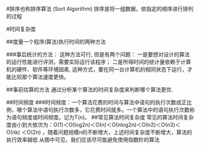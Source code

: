 #排序也称排序算法  (Sort Algorithm)
排序是将一组数据，依指定的顺序进行排列的过程


#时间复杂度

##度量一个程序(算法)执行时间的两种方法

###事后统计的方法：
这种方法可行, 但是有两个问题：
一是要想对设计的算法的运行性能进行评测，需要实际运行该程序；
二是所得时间的统计量依赖于计算机的硬件、软件等环境因素, 这种方式，要在同一台计算机的相同状态下运行，才能比较那个算法速度更快。

##事前估算的方法
通过分析某个算法的时间复杂度来判断哪个算法更优.

##时间频度
###时间频度：一个算法花费的时间与算法中语句的执行次数成正比例，哪个算法中语句执行次数多，它花费时间就多。一个算法中的语句执行次数称为语句频度或时间频度。记为T(n)。
##常见算法时间复杂度
常见的算法时间复杂度由小到大依次为：Ο(1)＜Ο(log2n)＜Ο(n)＜Ο(nlog2n)＜Ο(n2)＜Ο(n3)＜ Ο(nk) ＜Ο(2n) ，随着问题规模n的不断增大，上述时间复杂度不断增大，算法的执行效率越低
从图中可见，我们应该尽可能避免使用指数阶的算法
